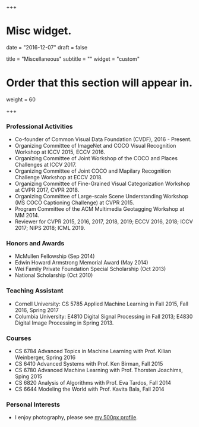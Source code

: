+++
# Misc widget.

date = "2016-12-07"
draft = false

title = "Miscellaneous"
subtitle = ""
widget = "custom"

# Order that this section will appear in.
weight = 60

+++

### Professional Activities

* Co-founder of Common Visual Data Foundation (CVDF), 2016 - Present.
* Organizing Committee of ImageNet and COCO Visual Recognition Workshop at ICCV 2015, ECCV 2016.
* Organizing Committee of Joint Workshop of the COCO and Places Challenges at ICCV 2017.
* Organizing Committee of Joint COCO and Mapilary Recognition Challenge Workshop at ECCV 2018.
* Organizing Committee of Fine-Grained Visual Categorization Workshop at CVPR 2017, CVPR 2018.
* Organizing Committee of Large-scale Scene Understanding Workshop (MS COCO Captioning Challenge) at CVPR 2015.
* Program Committee of the ACM Multimedia Geotagging Workshop at MM 2014.
* Reviewer for CVPR 2015, 2016, 2017, 2018, 2019; ECCV 2016, 2018; ICCV 2017; NIPS 2018; ICML 2019.


### Honors and Awards

* McMullen Fellowship (Sep 2014)
* Edwin Howard Armstrong Memorial Award (May 2014)
* Wei Family Private Foundation Special Scholarship (Oct 2013)
* National Scholarship (Oct 2010)


### Teaching Assistant

* Cornell University: CS 5785 Applied Machine Learning in Fall 2015, Fall 2016, Spring 2017
* Columbia University: E4810 Digital Signal Processing in Fall 2013; E4830 Digital Image Processing in Spring 2013.

### Courses

* CS 6784 Advanced Topics in Machine Learning with Prof. Kilian Weinberger, Spring 2016 
* CS 6410 Advanced Systems with Prof. Ken Birman, Fall 2015 
* CS 6780 Advanced Machine Learning with Prof. Thorsten Joachims, Sping 2015
* CS 6820 Analysis of Algorithms with Prof. Eva Tardos, Fall 2014
* CS 6644 Modeling the World with Prof. Kavita Bala, Fall 2014

### Personal Interests

* I enjoy photography, please see <a href="http://500px.com/richardaecn">my 500px profile</a>.
